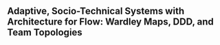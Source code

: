 ## Adaptive, Socio-Technical Systems with Architecture for Flow: Wardley Maps, DDD, and Team Topologies

